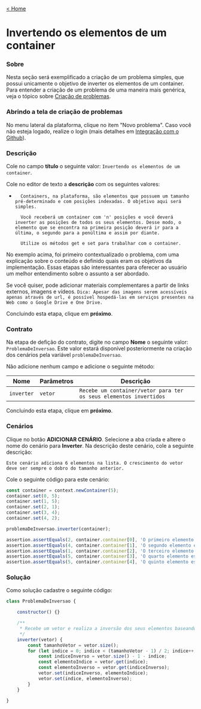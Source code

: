 [< Home](/smalg-platform)

# Invertendo os elementos de um container

### Sobre

Nesta seção será exemplificado a criação de um problema simples, que possui unicamente o objetivo de inverter os elementos de um container. Para entender a criação de um problema de uma maneira mais genérica, veja o tópico sobre [Criação de problemas](/smalg-platform/problems/creation).

### Abrindo a tela de criação de problemas

No menu lateral da plataforma, clique no item "Novo problema". Caso você não esteja logado, realize o login (mais detalhes em [Integração com o Github](/smalg-platform/github-integration)).

### Descrição

Cole no campo **título** o seguinte valor: `Invertendo os elementos de um container`.

Cole no editor de texto a **descrição** com os seguintes valores:

* ```
	Containers, na plataforma, são elementos que possuem um tamanho pré-determinado e com posições indexadas. O objetivo aqui será simples. 
	
	Você receberá um container com 'n' posições e você deverá inverter as posições de todos os seus elementos. Desse modo, o elemento que se encontra na primeira posição deverá ir para a última, o segundo para a penúltima e assim por diante.

	Utilize os métodos get e set para trabalhar com o container.
	```

No exemplo acima, foi primeiro contextualizado o problema, com uma explicação sobre o conteúdo e definido quais eram os objetivos da implementação. Essas etapas são interessantes para oferecer ao usuário um melhor entendimento sobre o assunto a ser abordado.

Se você quiser, pode adicionar materiais complementares a partir de links externos, imagens e vídeos.
`Dica: Apesar das imagens serem acessíveis apenas através de url, é possível hospedá-las em serviços presentes na Web como o Google Drive e One Drive.`

Concluindo esta etapa, clique em **próximo**.

### Contrato

Na etapa de defição do contrato, digite no campo **Nome** o seguinte valor: `ProblemaDeInversao`. Este valor estará disponível posteriormente na criação dos cenários pela variável `problemaDeInversao`.

Não adicione nenhum campo e adicione o seguinte método:

| Nome | Parâmetros | Descrição | 
|-|-|-|
| `inverter` | `vetor` | `Recebe um container/vetor para ter os seus elementos invertidos` |

Concluindo esta etapa, clique em **próximo**.

### Cenários

Clique no botão **ADICIONAR CENÁRIO**. Selecione a aba criada e altere o nome do cenário para **Inverter**. Na descrição deste cenário, cole a seguinte descrição:

```
Este cenário adiciona 6 elementos na lista. O crescimento do vetor deve ser sempre o dobro do tamanho anterior.
```

Cole o seguinte código para este cenário:

```javascript
const container = context.newContainer(5);
container.set(0, 5);
container.set(1, 5);
container.set(2, 1);
container.set(3, 4);
container.set(4, 2);

problemaDeInversao.inverter(container);

assertion.assertEquals(2, container.container[0], 'O primeiro elemento está errado');
assertion.assertEquals(4, container.container[1], 'O segundo elemento está errado');
assertion.assertEquals(1, container.container[2], 'O terceiro elemento está errado');
assertion.assertEquals(5, container.container[3], 'O quarto elemento está errado');
assertion.assertEquals(5, container.container[4], 'O quinto elemento está errado');
```

### Solução

Como solução cadastre o seguinte código:

```javascript
class ProblemaDeInversao {

	constructor() {}

	/**
	 * Recebe um vetor e realiza a inversão dos seus elementos baseando em suas posições.
	 */
	inverter(vetor) {
		const tamanhoVetor = vetor.size();
		for (let indice = 0; indice < (tamanhoVetor - 1) / 2; indice++) {
			const indiceInverso = vetor.size() - 1 - indice;
			const elementoIndice = vetor.get(indice);
			const elementoInverso = vetor.get(indiceInverso);
			vetor.set(indiceInverso, elementoIndice);
			vetor.set(indice, elementoInverso);
		}
	}

}
```